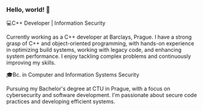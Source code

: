 ### Hello, world! 👋

💻C++ Developer | Information Security

Currently working as a C++ developer at Barclays, Prague. I have a strong grasp of C++ and object-oriented programming, with hands-on experience in optimizing build systems, working with legacy code, and enhancing system performance. I enjoy tackling complex problems and continuously improving my skills.

🎓Bc. in Computer and Information Systems Security

Pursuing my Bachelor's degree at CTU in Prague, with a focus on cybersecurity and software development. I'm passionate about secure code practices and developing efficient systems.

<!--
**IamElnar/IamElnar** is a ✨ _special_ ✨ repository because its `README.md` (this file) appears on your GitHub profile.

Here are some ideas to get you started:

- 🔭 I’m currently working on ...
- 🌱 I’m currently learning ...
- 👯 I’m looking to collaborate on ...
- 🤔 I’m looking for help with ...
- 💬 Ask me about ...
- 📫 How to reach me: ...
- 😄 Pronouns: ...
- ⚡ Fun fact: ...
-->
